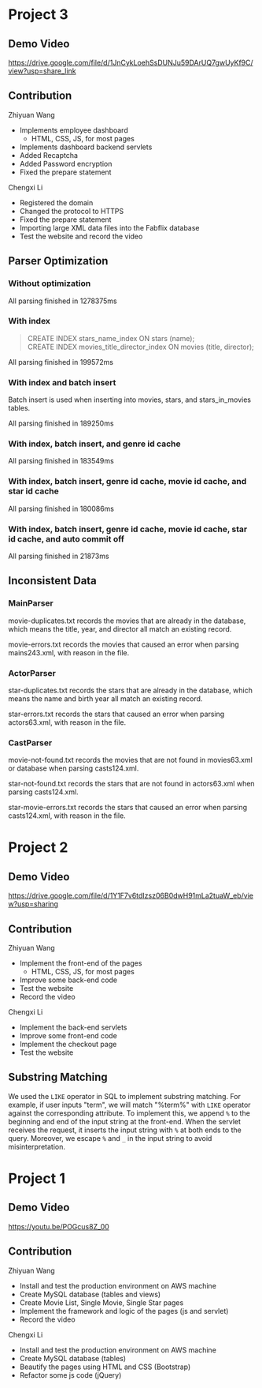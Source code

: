 # Project 3

## Demo Video

https://drive.google.com/file/d/1JnCykLoehSsDUNJu59DArUQ7gwUyKf9C/view?usp=share_link

## Contribution

Zhiyuan Wang

- Implements employee dashboard
    - HTML, CSS, JS, for most pages
- Implements dashboard backend servlets
- Added Recaptcha
- Added Password encryption
- Fixed the prepare statement

Chengxi Li

- Registered the domain
- Changed the protocol to HTTPS
- Fixed the prepare statement
- Importing large XML data files into the Fabflix database
- Test the website and record the video

## Parser Optimization

### Without optimization

All parsing finished in 1278375ms

### With index

> CREATE INDEX stars_name_index ON stars (name);  
> CREATE INDEX movies_title_director_index ON movies (title, director);

All parsing finished in 199572ms

### With index and batch insert

Batch insert is used when inserting into movies, stars, and stars_in_movies tables.

All parsing finished in 189250ms

### With index, batch insert, and genre id cache

All parsing finished in 183549ms

### With index, batch insert, genre id cache, movie id cache, and star id cache

All parsing finished in 180086ms

### With index, batch insert, genre id cache, movie id cache, star id cache, and auto commit off

All parsing finished in 21873ms

## Inconsistent Data

### MainParser

movie-duplicates.txt records the movies that are already in the database, which means the title, year, and director all
match an existing record.

movie-errors.txt records the movies that caused an error when parsing mains243.xml, with reason in the file.

### ActorParser

star-duplicates.txt records the stars that are already in the database, which means the name and birth year all match an
existing record.

star-errors.txt records the stars that caused an error when parsing actors63.xml, with reason in the file.

### CastParser

movie-not-found.txt records the movies that are not found in movies63.xml or database when parsing casts124.xml.

star-not-found.txt records the stars that are not found in actors63.xml when parsing casts124.xml.

star-movie-errors.txt records the stars that caused an error when parsing casts124.xml, with reason in the file.

# Project 2

## Demo Video

https://drive.google.com/file/d/1Y1F7v6tdIzsz06B0dwH91mLa2tuaW_eb/view?usp=sharing

## Contribution

Zhiyuan Wang

- Implement the front-end of the pages
    - HTML, CSS, JS, for most pages
- Improve some back-end code
- Test the website
- Record the video

Chengxi Li

- Implement the back-end servlets
- Improve some front-end code
- Implement the checkout page
- Test the website

## Substring Matching

We used the `LIKE` operator in SQL to implement substring matching.
For example, if user inputs "term", we will match "%term%" with `LIKE`
operator against the corresponding attribute. To implement this, we
append `%` to the beginning and end of the input string at the front-end.
When the servlet receives the request, it inserts the input string
with `%` at both ends to the query.
Moreover, we escape `%` and `_` in the input string to avoid misinterpretation.

# Project 1

## Demo Video

https://youtu.be/POGcus8Z_00

## Contribution

Zhiyuan Wang

- Install and test the production environment on AWS machine
- Create MySQL database (tables and views)
- Create Movie List, Single Movie, Single Star pages
- Implement the framework and logic of the pages (js and servlet)
- Record the video

Chengxi Li

- Install and test the production environment on AWS machine
- Create MySQL database (tables)
- Beautify the pages using HTML and CSS (Bootstrap)
- Refactor some js code (jQuery)